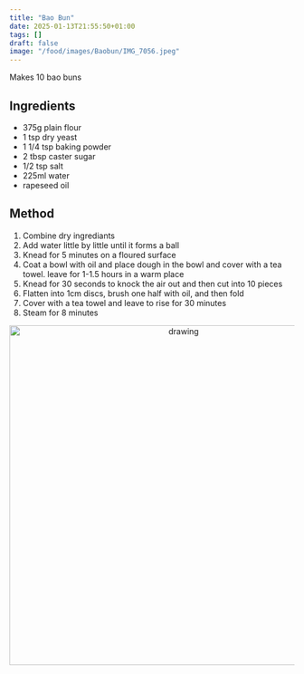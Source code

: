 ```yaml
---
title: "Bao Bun"
date: 2025-01-13T21:55:50+01:00
tags: []
draft: false
image: "/food/images/Baobun/IMG_7056.jpeg"
---
```


Makes 10 bao buns 

## Ingredients

* 375g plain flour
* 1 tsp dry yeast
* 1 1/4 tsp baking powder
* 2 tbsp caster sugar
* 1/2 tsp salt
* 225ml water 
* rapeseed oil

## Method

1. Combine dry ingrediants 
2. Add water little by little until it forms a ball 
3. Knead for 5 minutes on a floured surface 
4. Coat a bowl with oil and place dough in the bowl and cover with a tea towel. leave for 1-1.5 hours in a warm place 
5. Knead for 30 seconds to knock the air out and then cut into 10 pieces
6. Flatten into 1cm discs, brush one half with oil, and then fold
7. Cover with a tea towel and leave to rise for 30 minutes 
8. Steam for 8 minutes


<p align="center"> 
<img src="/food/images/Baobun/IMG_7056.jpeg" alt="drawing" width="600"/>
</p>
<br>